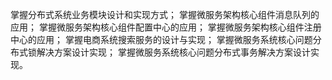 <!--
 * @Date: 2021-12-14 11:49:08
 * @LastEditors: seven sun 
 * @LastEditTime: 2021-12-14 11:49:09
 * @FilePath: /interview/分布式系统/content.md
-->
掌握分布式系统业务模块设计和实现方式；
掌握微服务架构核心组件消息队列的应用；
掌握微服务架构核心组件配置中心的应用；
掌握微服务架构核心组件注册中心的应用；
掌握电商系统搜索服务的设计与实现；
掌握微服务系统核心问题分布式锁解决方案设计实现；
掌握微服务系统核心问题分布式事务解决方案设计实现。